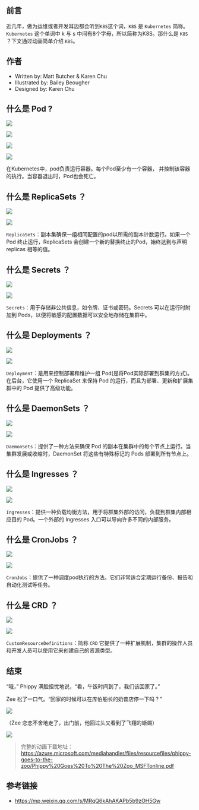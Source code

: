## 前言

近几年，做为运维或者开发耳边都会听到`K8S`这个词，`K8S` 是 `Kubernetes` 简称。`Kubernetes` 这个单词中 k 与 s 中间有8个字母，所以简称为K8S。那什么是 `K8S` ？下文通过动画简单介绍 `K8S`。

## 作者

- Written by: Matt Butcher & Karen Chu
- Illustrated by: Bailey Beougher
- Designed by: Karen Chu 

## 什么是 Pod ?

![](/img/k8s-chahua-1.png)

![](/img/k8s-chahua-2.png)

![](/img/k8s-chahua-3.png)

![](/img/k8s-chahua-4.png)

在Kubernetes中，pod负责运行容器。每个Pod至少有一个容器，
并控制该容器的执行。当容器退出时，Pod也会死亡。


## 什么是 ReplicaSets ？

![](/img/k8s-chahua-5.png)

![](/img/k8s-chahua-6.png)

`ReplicaSets`：副本集确保一组相同配置的pod以所需的副本计数运行。如果一个 Pod 终止运行，ReplicaSets 会创建一个新的替换终止的Pod，始终达到与声明 replicas 相等的值。

## 什么是 Secrets ？

![](/img/k8s-chahua-7.png)

![](/img/k8s-chahua-8.png)

`Secrets`：用于存储非公共信息，如令牌、证书或密码。Secrets 可以在运行时附加到 Pods，以便将敏感的配置数据可以安全地存储在集群中。

## 什么是 Deployments ？

![](/img/k8s-chahua-9.png)

![](/img/k8s-chahua-10.png)

`Deployment`：是用来控制部署和维护一组 Pod(是将Pod实际部署到群集的方式)。在后台，它使用一个 ReplicaSet 来保持 Pod 的运行，而且为部署、更新和扩展集群中的 Pod 提供了高级功能。

## 什么是 DaemonSets ？

![](/img/k8s-chahua-11.png)

![](/img/k8s-chahua-12.png)

`DaemonSets`：提供了一种方法来确保 Pod 的副本在集群中的每个节点上运行。当集群发展或收缩时，DaemonSet 将这些有特殊标记的 Pods 部署到所有节点上。

## 什么是 Ingresses ？

![](/img/k8s-chahua-13.png)

![](/img/k8s-chahua-14.png)

`Ingresses`：提供一种负载均衡方法，用于将群集外部的访问，负载到群集内部相应目的 Pod。一个外部的 Ingresses 入口可以导向许多不同的内部服务。

## 什么是 CronJobs ？

![](/img/k8s-chahua-15.png)

![](/img/k8s-chahua-16.png)

`CronJobs`：提供了一种调度pod执行的方法。它们非常适合定期运行备份、报告和自动化测试等任务。

## 什么是 CRD ？

![](/img/k8s-chahua-17.png)

![](/img/k8s-chahua-18.png)

`CustomResourceDefinitions`：简称 `CRD` 它提供了一种扩展机制，集群的操作人员和开发人员可以使用它来创建自己的资源类型。

## 结束

“哦，” Phippy 满脸担忧地说，“看，午饭时间到了，我们该回家了。”

Zee 松了一口气。“回家的时候可以在库伯船长的奶昔店停一下吗？”

![](/img/k8s-chahua-19.png)

（Zee 恋恋不舍地走了，出门前，他回过头又看到了飞翔的蜥蜴）

![](/img/k8s-chahua-20.png)


> 完整的动画下载地址：https://azure.microsoft.com/mediahandler/files/resourcefiles/phippy-goes-to-the-zoo/Phippy%20Goes%20To%20The%20Zoo_MSFTonline.pdf

## 参考链接

- https://mp.weixin.qq.com/s/MRqQ6kAhAKAPb5b9zOH5Gw